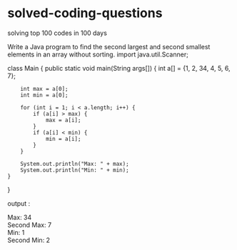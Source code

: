 # solved-coding-questions
solving top 100 codes in 100 days 

Write a Java program to find the second largest and second smallest elements in an array without sorting.
import java.util.Scanner;

class Main {
    public static void main(String args[]) {
        int a[] = {1, 2, 34, 4, 5, 6, 7};  
        
        int max = a[0];  
        int min = a[0];  

        for (int i = 1; i < a.length; i++) {
            if (a[i] > max) {
                max = a[i];  
            }
            if (a[i] < min) {
                min = a[i];  
            }
        }

        System.out.println("Max: " + max);
        System.out.println("Min: " + min);
    }
}


output :

Max: 34  
Second Max: 7  
Min: 1  
Second Min: 2  
